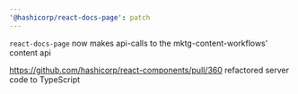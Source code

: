 ```yaml
---
'@hashicorp/react-docs-page': patch
---
```


`react-docs-page` now makes api-calls to the mktg-content-workflows' content api

https://github.com/hashicorp/react-components/pull/360 refactored server code to TypeScript
